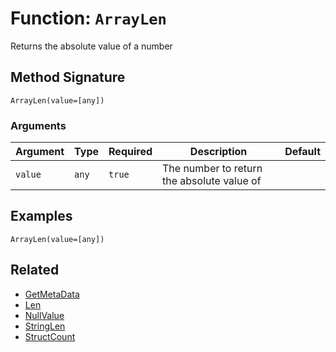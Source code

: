 [comment]: # (Note: This documentation is generated dynamically in the build process.  To modify the contents, change the javadoc on the _invoke method of the BIF class)

# Function: `ArrayLen`

Returns the absolute value of a number

## Method Signature
```
ArrayLen(value=[any])
```
### Arguments

| Argument | Type | Required | Description | Default |
|----------|------|----------|-------------|---------|
| `value` | `any` | `true` | The number to return the absolute value of |  |

## Examples

```
ArrayLen(value=[any])
```

## Related
  * [GetMetaData](GetMetaData.md)
  * [Len](Len.md)
  * [NullValue](NullValue.md)
  * [StringLen](StringLen.md)
  * [StructCount](StructCount.md)
